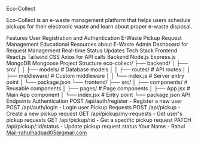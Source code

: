 Eco-Collect


Eco-Collect is an e-waste management platform that helps users schedule pickups for their electronic waste and learn about proper e-waste disposal.

Features
User Registration and Authentication
E-Waste Pickup Request Management
Educational Resources about E-Waste
Admin Dashboard for Request Management
Real-time Status Updates
Tech Stack
Frontend
React.js
Tailwind CSS
Axios for API calls
Backend
Node.js
Express.js
MongoDB
Mongoose
Project Structure
eco-collect/
├── backend/
│   ├── src/
│   │   ├── models/         # Database models
│   │   ├── routes/         # API routes
│   │   ├── middleware/     # Custom middleware
│   │   └── index.js        # Server entry point
│   └── package.json
└── frontend/
    ├── src/
    │   ├── components/     # Reusable components
    │   ├── pages/          # Page components
    │   ├── App.jsx         # Main App component
    │   └── index.jsx       # Entry point
    └── package.json
API Endpoints
Authentication
POST /api/auth/register - Register a new user
POST /api/auth/login - Login user
Pickup Requests
POST /api/pickup - Create a new pickup request
GET /api/pickup/my-requests - Get user's pickup requests
GET /api/pickup/:id - Get a specific pickup request
PATCH /api/pickup/:id/status - Update pickup request status
Your Name - Rahul Mail-rahulhadpad05@gmail.com
